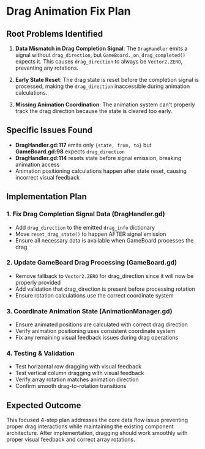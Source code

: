 # Drag Animation Fix Plan

## Root Problems Identified

1. **Data Mismatch in Drag Completion Signal**: The `DragHandler` emits a signal without `drag_direction`, but `GameBoard._on_drag_completed()` expects it. This causes `drag_direction` to always be `Vector2.ZERO`, preventing any rotations.

2. **Early State Reset**: The drag state is reset before the completion signal is processed, making the `drag_direction` inaccessible during animation calculations.

3. **Missing Animation Coordination**: The animation system can't properly track the drag direction because the state is cleared too early.

## Specific Issues Found

- **DragHandler.gd:117** emits only `{state, from, to}` but **GameBoard.gd:98** expects `drag_direction`
- **DragHandler.gd:114** resets state before signal emission, breaking animation access
- Animation positioning calculations happen after state reset, causing incorrect visual feedback

## Implementation Plan

### 1. Fix Drag Completion Signal Data (DragHandler.gd)
- Add `drag_direction` to the emitted `drag_info` dictionary
- Move `reset_drag_state()` to happen AFTER signal emission 
- Ensure all necessary data is available when GameBoard processes the drag

### 2. Update GameBoard Drag Processing (GameBoard.gd)  
- Remove fallback to `Vector2.ZERO` for drag_direction since it will now be properly provided
- Add validation that drag_direction is present before processing rotation
- Ensure rotation calculations use the correct coordinate system

### 3. Coordinate Animation State (AnimationManager.gd)
- Ensure animated positions are calculated with correct drag direction
- Verify animation positioning uses consistent coordinate system
- Fix any remaining visual feedback issues during drag operations

### 4. Testing & Validation
- Test horizontal row dragging with visual feedback
- Test vertical column dragging with visual feedback  
- Verify array rotation matches animation direction
- Confirm smooth drag-to-rotation transitions

## Expected Outcome

This focused 4-step plan addresses the core data flow issue preventing proper drag interactions while maintaining the existing component architecture. After implementation, dragging should work smoothly with proper visual feedback and correct array rotations.